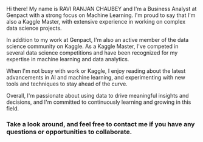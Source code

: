 Hi there! My name is RAVI RANJAN CHAUBEY and I'm a Business Analyst at Genpact with a strong focus on Machine Learning. I'm proud to say that I'm also a Kaggle Master, with extensive experience in working on complex data science projects.

In addition to my work at Genpact, I'm also an active member of the data science community on Kaggle. As a Kaggle Master, I've competed in several data science competitions and have been recognized for my expertise in machine learning and data analytics.

When I'm not busy with work or Kaggle, I enjoy reading about the latest advancements in AI and machine learning, and experimenting with new tools and techniques to stay ahead of the curve.

Overall, I'm passionate about using data to drive meaningful insights and decisions, and I'm committed to continuously learning and growing in this field.

### Take a look around, and feel free to contact me if you have any questions or opportunities to collaborate.
